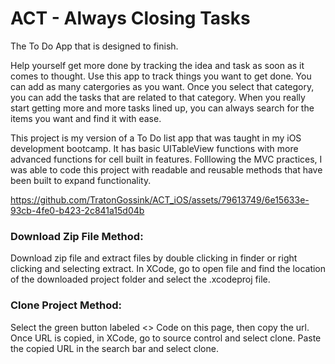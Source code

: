 # ACT - Always Closing Tasks 

The To Do App that is designed to finish. 

Help yourself get more done by tracking the idea and task as soon as it comes to thought. Use this app to track things you want to get done. You can add as many catergories as you want. Once you select that category, you can add the tasks that are related to that category. When you really start getting more and more tasks lined up, you can always search for the items you want and find it with ease. 

This project is my version of a To Do list app that was taught in my iOS development bootcamp. It has basic UITableView functions with more advanced functions for cell built in features. Folllowing the MVC practices, I was able to code this project with readable and reusable methods that have been built to expand functionality. 

https://github.com/TratonGossink/ACT_iOS/assets/79613749/6e15633e-93cb-4fe0-b423-2c841a15d04b 

### Download Zip File Method:
Download zip file and extract files by double clicking in finder or right clicking and selecting extract. In XCode, go to open file and find the location of the downloaded project folder and select the .xcodeproj file.

### Clone Project Method:
Select the green button labeled <> Code on this page, then copy the url. Once URL is copied, in XCode, go to source control and select clone. Paste the copied URL in the search bar and select clone.

